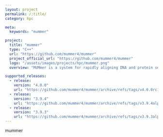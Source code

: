 ```yaml
---
layout: project
permalink: /:title/
category: hpc

meta:
  keywords: "mummer"

project:
  title: "mummer"
  type: "C++"
  url: "https://github.com/mummer4/mummer"
  project_official_url: "https://github.com/mummer4/mummer"
  logo: "/assets/images/projects/hpc/mummer.png"
  overview: "MUMmer is a system for rapidly aligning DNA and protein sequences. The nucmer aligner in the current version (release 4.x) can align two mammalian genomes in about 3 hours on a typical 32+ core workstation with 64+Gb RAM; smaller genomes such as bacteria or small eukaryotes are aligned in seconds or minutes. "

supported_releases:
  - release:
    version: "4.0.0"
    url: "https://github.com/mummer4/mummer/archive/refs/tags/v4.0.0rc1.tar.gz"
  - release:
    version: "3.9.4"
    url: "https://github.com/mummer4/mummer/archive/refs/tags/v3.9.4alpha.tar.gz"
  - release:
    version: "3.9.3"
    url: "https://github.com/mummer4/mummer/archive/refs/tags/v3.9.3alpha.tar.gz"
---
```


<p>mummer</p>
